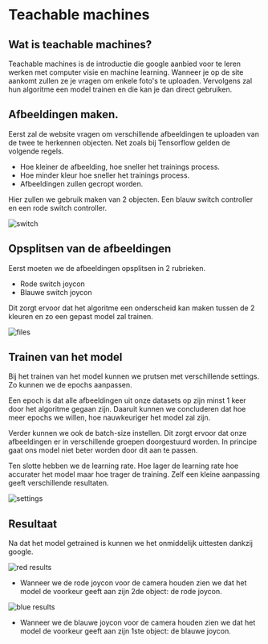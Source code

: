 # Teachable machines

## Wat is teachable machines?

Teachable machines is de introductie die google aanbied voor te leren werken met computer visie en machine learning. Wanneer je op de site
aankomt zullen ze je vragen om enkele foto's te uploaden. Vervolgens zal hun algoritme een model trainen en die kan je dan direct gebruiken.

## Afbeeldingen maken.

Eerst zal de website vragen om verschillende afbeeldingen te uploaden van de twee te herkennen objecten. Net zoals bij Tensorflow gelden de volgende regels.

- Hoe kleiner de afbeelding, hoe sneller het trainings process.
- Hoe minder kleur hoe sneller het trainings process.
- Afbeeldingen zullen gecropt worden.

Hier zullen we gebruik maken van 2 objecten. Een blauw switch controller en een rode switch controller.

![switch](/switch.jpg)

## Opsplitsen van de afbeeldingen

Eerst moeten we de afbeeldingen opsplitsen in 2 rubrieken. 

- Rode switch joycon
- Blauwe switch joycon

Dit zorgt ervoor dat het algoritme een onderscheid kan maken tussen de 2 kleuren en zo
een gepast model zal trainen.

![files](/files.png)

## Trainen van het model

Bij het trainen van het model kunnen we prutsen met verschillende settings.
Zo kunnen we de epochs aanpassen.

Een epoch is dat alle afbeeldingen uit onze datasets op zijn minst 1 keer door het algoritme gegaan zijn.
Daaruit kunnen we concluderen dat hoe meer epochs we willen, hoe nauwkeuriger het model zal zijn.

Verder kunnen we ook de batch-size instellen. Dit zorgt ervoor dat onze afbeeldingen er in verschillende groepen doorgestuurd worden. In principe
gaat ons model niet beter worden door dit aan te passen.

Ten slotte hebben we de learning rate. Hoe lager de learning rate hoe accurater het model maar hoe trager de training. Zelf een kleine
aanpassing geeft verschillende resultaten.

![settings](/settings.png)

## Resultaat

Na dat het model getrained is kunnen we het onmiddelijk uittesten dankzij google. 

![red results](/red_result.png)

- Wanneer we de rode joycon voor de camera houden zien we dat het model de voorkeur geeft aan zijn 2de object: de rode joycon.

![blue results](/blue_result.png)

- Wanneer we de blauwe joycon voor de camera houden zien we dat het model de voorkeur geeft aan zijn 1ste object: de blauwe joycon.